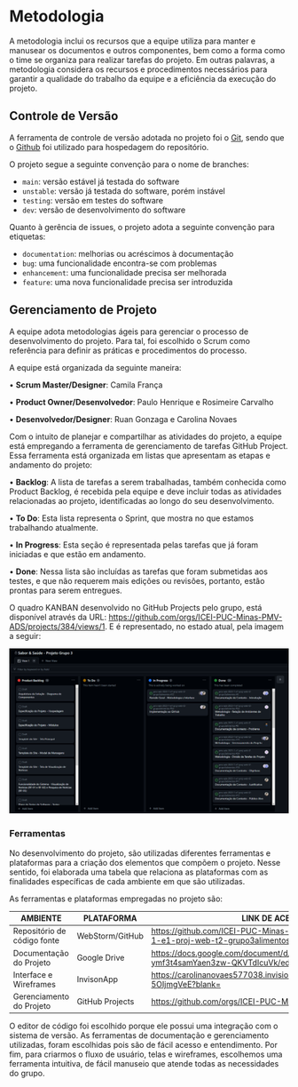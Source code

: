 
# Metodologia

A metodologia inclui os recursos que a equipe utiliza para manter e manusear os documentos e outros componentes, bem como a forma como o time se organiza para realizar tarefas do projeto. Em outras palavras, a metodologia considera os recursos e procedimentos necessários para garantir a qualidade do trabalho da equipe e a eficiência da execução do projeto.



## Controle de Versão

A ferramenta de controle de versão adotada no projeto foi o
[Git](https://git-scm.com/), sendo que o [Github](https://github.com)
foi utilizado para hospedagem do repositório.

O projeto segue a seguinte convenção para o nome de branches:

- `main`: versão estável já testada do software
- `unstable`: versão já testada do software, porém instável
- `testing`: versão em testes do software
- `dev`: versão de desenvolvimento do software

Quanto à gerência de issues, o projeto adota a seguinte convenção para
etiquetas:

- `documentation`: melhorias ou acréscimos à documentação
- `bug`: uma funcionalidade encontra-se com problemas
- `enhancement`: uma funcionalidade precisa ser melhorada
- `feature`: uma nova funcionalidade precisa ser introduzida

## Gerenciamento de Projeto

A equipe adota metodologias ágeis para gerenciar o processo de desenvolvimento do projeto. Para tal, foi escolhido o Scrum como referência para definir as práticas e procedimentos do processo.

A equipe está organizada da seguinte maneira:

•	**Scrum Master/Designer**: Camila França

•	**Product Owner/Desenvolvedor**: Paulo Henrique e Rosimeire Carvalho

•	**Desenvolvedor/Designer**: Ruan Gonzaga e Carolina Novaes

Com o intuito de planejar e compartilhar as atividades do projeto, a equipe está empregando a ferramenta de gerenciamento de tarefas GitHub Project. Essa ferramenta está organizada em listas que apresentam as etapas e andamento do projeto:

•	**Backlog**: A lista de tarefas a serem trabalhadas, também conhecida como Product Backlog, é recebida pela equipe e deve incluir todas as atividades relacionadas ao projeto, identificadas ao longo do seu desenvolvimento.

•	**To Do**: Esta lista representa o Sprint, que mostra no que estamos trabalhando atualmente.

•	**In Progress**: Esta seção é representada pelas tarefas que já foram iniciadas e que estão em andamento.

•	**Done**: Nessa lista são incluídas as tarefas que foram submetidas aos testes, e que não requerem mais edições ou revisões, portanto, estão prontas para serem entregues.

O quadro KANBAN desenvolvido no GitHub Projects pelo grupo, está disponível através da URL: https://github.com/orgs/ICEI-PUC-Minas-PMV-ADS/projects/384/views/1. E é representado, no estado atual, pela imagem a seguir:

![quadrodetarefas.png](img%2Fquadrodetarefas.png)

### Ferramentas
No desenvolvimento do projeto, são utilizadas diferentes ferramentas e plataformas para a criação dos elementos que compõem o projeto. Nesse sentido, foi elaborada uma tabela que relaciona as plataformas com as finalidades específicas de cada ambiente em que são utilizadas.

As ferramentas e plataformas empregadas no projeto são:

| **AMBIENTE**                | **PLATAFORMA**      | **LINK DE ACESSO**                                                                                                                                       |
|-----------------------------|-----------------|------------------------------------------------------------------------------------------------------------------------------------------------------|
| Repositório de código fonte | WebStorm/GitHub | https://github.com/ICEI-PUC-Minas-PMV-ADS/pmv-ads-2023-1-e1-proj-web-t2-grupo3alimentos  |
| Documentação do Projeto     | Google Drive    | https://docs.google.com/document/d/1eQz3vJzpzjOoMl5-ymf3t4samYaen3zw-QKVTdIcuVk/edit |
| Interface e Wireframes      | InvisonApp      | https://carolinanovaes577038.invisionapp.com/freehand/Untitled-5OIjmgVeE?blank= |
| Gerenciamento do Projeto    | GitHub Projects | https://github.com/orgs/ICEI-PUC-Minas-PMV-ADS/projects/384  |


O editor de código foi escolhido porque ele possui uma integração com o
sistema de versão. As ferramentas de documentação e gerenciamento utilizadas, foram escolhidas pois são de fácil acesso e entendimento. Por fim, para criarmos o fluxo de usuário, telas e wireframes, escolhemos uma ferramenta intuitiva, de fácil manuseio que atende todas as necessidades do grupo.
